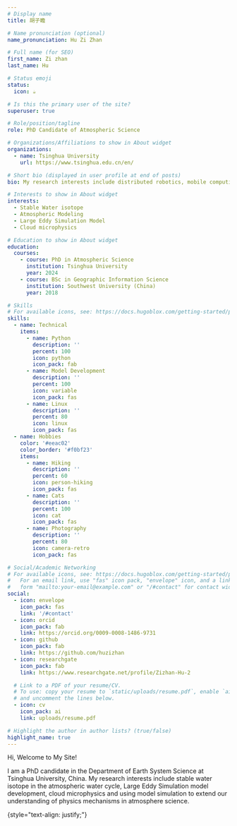 ```yaml
---
# Display name
title: 胡子瞻

# Name pronunciation (optional)
name_pronunciation: Hu Zi Zhan

# Full name (for SEO)
first_name: Zi zhan
last_name: Hu

# Status emoji
status:
  icon: ☕️

# Is this the primary user of the site?
superuser: true

# Role/position/tagline
role: PhD Candidate of Atmospheric Science

# Organizations/Affiliations to show in About widget
organizations:
  - name: Tsinghua University
    url: https://www.tsinghua.edu.cn/en/

# Short bio (displayed in user profile at end of posts)
bio: My research interests include distributed robotics, mobile computing and programmable matter.

# Interests to show in About widget
interests:
  - Stable Water isotope
  - Atmospheric Modeling
  - Large Eddy Simulation Model
  - Cloud microphysics

# Education to show in About widget
education:
  courses:
    - course: PhD in Atmospheric Science
      institution: Tsinghua University
      year: 2024
    - course: BSc in Geographic Information Science
      institution: Southwest University (China)
      year: 2018

# Skills
# For available icons, see: https://docs.hugoblox.com/getting-started/page-builder/#icons
skills:
  - name: Technical
    items:
      - name: Python
        description: ''
        percent: 100
        icon: python
        icon_pack: fab
      - name: Model Development
        description: ''
        percent: 100
        icon: variable
        icon_pack: fas
      - name: Linux 
        description: ''
        percent: 80
        icon: linux 
        icon_pack: fas
  - name: Hobbies
    color: '#eeac02'
    color_border: '#f0bf23'
    items:
      - name: Hiking
        description: ''
        percent: 60
        icon: person-hiking
        icon_pack: fas
      - name: Cats
        description: ''
        percent: 100
        icon: cat
        icon_pack: fas
      - name: Photography
        description: ''
        percent: 80
        icon: camera-retro
        icon_pack: fas

# Social/Academic Networking
# For available icons, see: https://docs.hugoblox.com/getting-started/page-builder/#icons
#   For an email link, use "fas" icon pack, "envelope" icon, and a link in the
#   form "mailto:your-email@example.com" or "/#contact" for contact widget.
social:
  - icon: envelope
    icon_pack: fas
    link: '/#contact'
  - icon: orcid
    icon_pack: fab
    link: https://orcid.org/0009-0008-1486-9731
  - icon: github
    icon_pack: fab
    link: https://github.com/huzizhan
  - icon: researchgate
    icon_pack: fab
    link: https://www.researchgate.net/profile/Zizhan-Hu-2

  # Link to a PDF of your resume/CV.
  # To use: copy your resume to `static/uploads/resume.pdf`, enable `ai` icons in `params.yaml`,
  # and uncomment the lines below.
  - icon: cv
    icon_pack: ai
    link: uploads/resume.pdf

# Highlight the author in author lists? (true/false)
highlight_name: true
---
```


Hi, Welcome to My Site! 

I am a PhD candidate in the Department of Earth System Science at Tsinghua University, China. My research interests include stable water isotope in the atmospheric water cycle, Large Eddy Simulation model development, cloud microphysics and using model simulation to extend our understanding of physics mechanisms in atmosphere science.

{style="text-align: justify;"}
